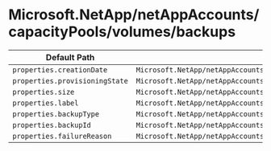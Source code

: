 # Microsoft.NetApp/netAppAccounts/capacityPools/volumes/backups

| Default Path | Alias |
|---|---|
| `properties.creationDate` | `Microsoft.NetApp/netAppAccounts/capacityPools/volumes/backups/creationDate` |
| `properties.provisioningState` | `Microsoft.NetApp/netAppAccounts/capacityPools/volumes/backups/provisioningState` |
| `properties.size` | `Microsoft.NetApp/netAppAccounts/capacityPools/volumes/backups/size` |
| `properties.label` | `Microsoft.NetApp/netAppAccounts/capacityPools/volumes/backups/label` |
| `properties.backupType` | `Microsoft.NetApp/netAppAccounts/capacityPools/volumes/backups/backupType` |
| `properties.backupId` | `Microsoft.NetApp/netAppAccounts/capacityPools/volumes/backups/backupId` |
| `properties.failureReason` | `Microsoft.NetApp/netAppAccounts/capacityPools/volumes/backups/failureReason` |

